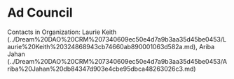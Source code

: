# Ad Council

Contacts in Organization: Laurie Keith  (../Dream%20DAO%20CRM%207340609ec50e4d7a9b3aa35d45be0453/Laurie%20Keith%20324868943cb74660ab890001063d582a.md), Ariba Jahan  (../Dream%20DAO%20CRM%207340609ec50e4d7a9b3aa35d45be0453/Ariba%20Jahan%20db84347d903e4cbe95dbca48263026c3.md)